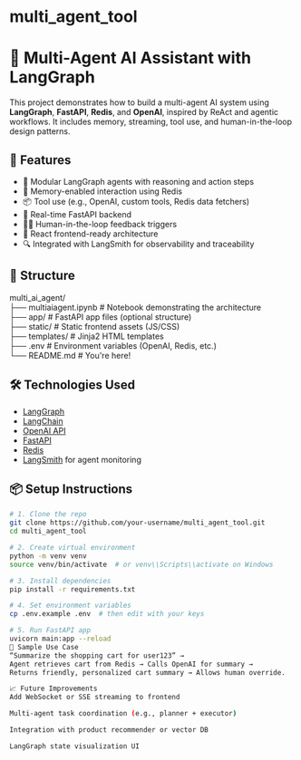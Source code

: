 ﻿# multi_agent_tool

# 🧠 Multi-Agent AI Assistant with LangGraph

This project demonstrates how to build a multi-agent AI system using **LangGraph**, **FastAPI**, **Redis**, and **OpenAI**, inspired by ReAct and agentic workflows. It includes memory, streaming, tool use, and human-in-the-loop design patterns.

## 🚀 Features

- 🧩 Modular LangGraph agents with reasoning and action steps
- 🧠 Memory-enabled interaction using Redis
- 📦 Tool use (e.g., OpenAI, custom tools, Redis data fetchers)
- 📡 Real-time FastAPI backend
- 🧑‍💻 Human-in-the-loop feedback triggers
- 🎯 React frontend-ready architecture
- 🔍 Integrated with LangSmith for observability and traceability

## 📁 Structure

multi_ai_agent/<br>
├── multiaiagent.ipynb # Notebook demonstrating the architecture <br>
├── app/ # FastAPI app files (optional structure)<br>
├── static/ # Static frontend assets (JS/CSS)<br>
├── templates/ # Jinja2 HTML templates<br>
├── .env # Environment variables (OpenAI, Redis, etc.)<br>
└── README.md # You're here!


## 🛠️ Technologies Used

- [LangGraph](https://github.com/langchain-ai/langgraph)
- [LangChain](https://github.com/langchain-ai/langchain)
- [OpenAI API](https://platform.openai.com/)
- [FastAPI](https://fastapi.tiangolo.com/)
- [Redis](https://redis.io/)
- [LangSmith](https://smith.langchain.com/) for agent monitoring

## 📦 Setup Instructions

```bash
# 1. Clone the repo
git clone https://github.com/your-username/multi_agent_tool.git
cd multi_agent_tool

# 2. Create virtual environment
python -m venv venv
source venv/bin/activate  # or venv\\Scripts\\activate on Windows

# 3. Install dependencies
pip install -r requirements.txt

# 4. Set environment variables
cp .env.example .env  # then edit with your keys

# 5. Run FastAPI app
uvicorn main:app --reload
📌 Sample Use Case
“Summarize the shopping cart for user123” →
Agent retrieves cart from Redis → Calls OpenAI for summary →
Returns friendly, personalized cart summary → Allows human override.

📈 Future Improvements
Add WebSocket or SSE streaming to frontend

Multi-agent task coordination (e.g., planner + executor)

Integration with product recommender or vector DB

LangGraph state visualization UI

